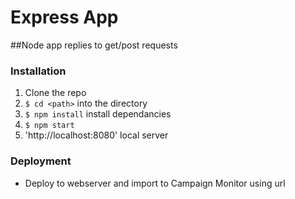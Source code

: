 # Express App
##Node app replies to get/post requests

### Installation
1. Clone the repo
2. `$ cd <path>` into the directory
3. `$ npm install` install dependancies
4. `$ npm start`
5. 'http://localhost:8080' local server 


### Deployment
- Deploy to webserver and import to Campaign Monitor using url

<!-- ### Gulp Recipies
#### There are three main recipies in the `gulpfile.js`
1. `$ gulp`: Compiles jade/sass, moves styles inline and serves to the browser
2. `$ gulp send`: Send a preview email to the addresses listed in the `gulpfile.js`
3. `$ gulp deploy`: Uploads the `./public` folder to gh-pages for preview and distribution
 -->

<!-- ###Troubleshooting

##### Gulp command not recognised
Make sure gulp is installed by running `$ npm install gulp -g`

##### Gulp-sass throws an error
At time of writing, Gulp sass is only supported upto v0.12 of node. run `$ node -v` to check the version installed -->